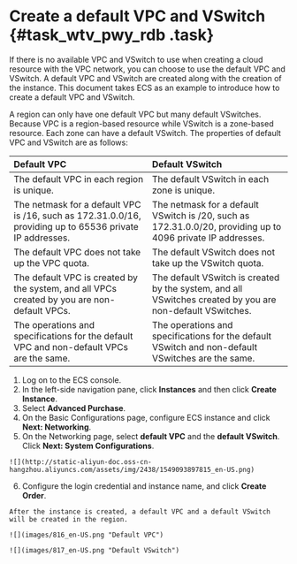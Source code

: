# Create a default VPC and VSwitch {#task_wtv_pwy_rdb .task}

If there is no available VPC and VSwitch to use when creating a cloud resource with the VPC network, you can choose to use the default VPC and VSwitch. A default VPC and VSwitch are created along with the creation of the instance. This document takes ECS as an example to introduce how to create a default VPC and VSwitch.

A region can only have one default VPC but many default VSwitches. Because VPC is a region-based resource while VSwitch is a zone-based resource. Each zone can have a default VSwitch. The properties of default VPC and VSwitch are as follows:

|Default VPC|Default VSwitch|
|:----------|:--------------|
|The default VPC in each region is unique.|The default VSwitch in each zone is unique.|
|The netmask for a default VPC is /16, such as 172.31.0.0/16, providing up to 65536 private IP addresses.|The netmask for a default VSwitch is /20, such as 172.31.0.0/20, providing up to 4096 private IP addresses.|
|The default VPC does not take up the VPC quota.|The default VSwitch does not take up the VSwitch quota.|
|The default VPC is created by the system, and all VPCs created by you are non-default VPCs.|The default VSwitch is created by the system, and all VSwitches created by you are non-default VSwitches.|
|The operations and specifications for the default VPC and non-default VPCs are the same.|The operations and specifications for the default VSwitch and non-default VSwitches are the same.|

1.   Log on to the ECS console. 
2.   In the left-side navigation pane, click **Instances** and then click **Create Instance**. 
3.   Select **Advanced Purchase**. 
4.   On the Basic Configurations page, configure ECS instance and click **Next: Networking**. 
5.   On the Networking page, select **default VPC** and the **default VSwitch**. Click **Next: System Configurations**. 

    ![](http://static-aliyun-doc.oss-cn-hangzhou.aliyuncs.com/assets/img/2438/1549093897815_en-US.png)

6.   Configure the login credential and instance name, and click **Create Order**. 

    After the instance is created, a default VPC and a default VSwitch will be created in the region.

    ![](images/816_en-US.png "Default VPC")

    ![](images/817_en-US.png "Default VSwitch")


